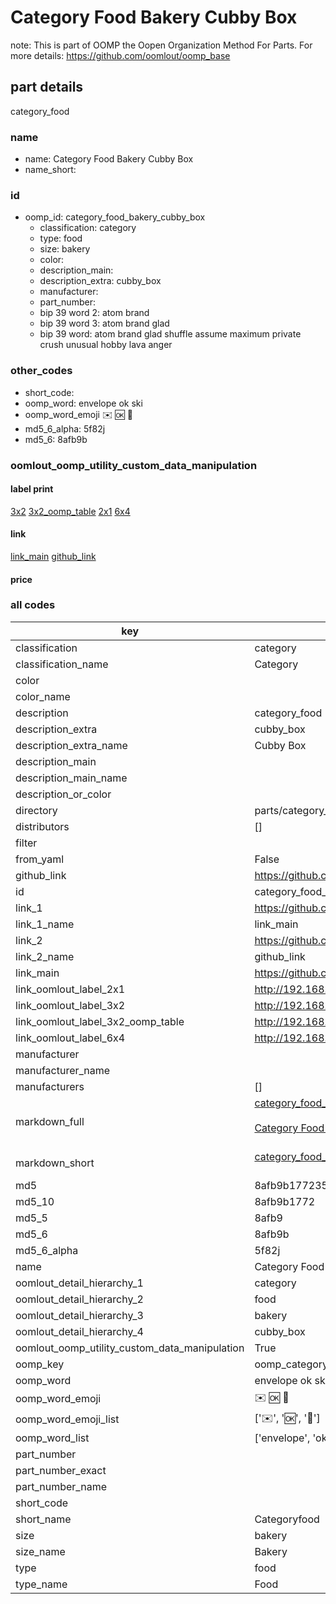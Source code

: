 # Category Food Bakery Cubby Box  

note: This is part of OOMP the Oopen Organization Method For Parts. For more details: https://github.com/oomlout/oomp_base

##  part details



category_food

### name
* name: Category Food Bakery Cubby Box
* name_short: 
### id
* oomp_id: category_food_bakery_cubby_box
  * classification: category
  * type: food
  * size: bakery
  * color: 
  * description_main: 
  * description_extra: cubby_box
  * manufacturer: 
  * part_number: 
  * bip 39 word 2: atom brand
  * bip 39 word 3: atom brand glad
  * bip 39 word: atom brand glad shuffle assume maximum private crush unusual hobby lava anger

### other_codes
* short_code: 
* oomp_word: envelope ok ski
* oomp_word_emoji :envelope: :ok: :ski:
* md5_6_alpha: 5f82j
* md5_6: 8afb9b






### oomlout_oomp_utility_custom_data_manipulation
#### label print
[3x2](http://192.168.1.245:1112/?label=oomp%205f82j)
[3x2_oomp_table](http://192.168.1.107:1112/?label=oomp%205f82j)
[2x1](http://192.168.1.242:1112/?label=oomp%205f82j)
[6x4](http://192.168.1.55:1112/?label=oomp%205f82j)    

#### link

[link_main](https://github.com/oomlout/oomlout_oomp_current_version_messy/tree/main/parts/category_food_bakery_cubby_box) [github_link](https://github.com/oomlout/oomlout_oomp_part_src/tree/main/parts/category_food_bakery_cubby_box)                             

#### price







### all codes 
| key | value |  
| --- | --- |  
| classification | category |  
| classification_name | Category |  
| color |  |  
| color_name |  |  
| description | category_food |  
| description_extra | cubby_box |  
| description_extra_name | Cubby Box |  
| description_main |  |  
| description_main_name |  |  
| description_or_color |   |  
| directory | parts/category_food_bakery_cubby_box |  
| distributors | [] |  
| filter |  |  
| from_yaml | False |  
| github_link | https://github.com/oomlout/oomlout_oomp_part_src/tree/main/parts/category_food_bakery_cubby_box |  
| id | category_food_bakery_cubby_box |  
| link_1 | https://github.com/oomlout/oomlout_oomp_current_version_messy/tree/main/parts/category_food_bakery_cubby_box |  
| link_1_name | link_main |  
| link_2 | https://github.com/oomlout/oomlout_oomp_part_src/tree/main/parts/category_food_bakery_cubby_box |  
| link_2_name | github_link |  
| link_main | https://github.com/oomlout/oomlout_oomp_current_version_messy/tree/main/parts/category_food_bakery_cubby_box |  
| link_oomlout_label_2x1 | http://192.168.1.242:1112/?label=oomp%205f82j |  
| link_oomlout_label_3x2 | http://192.168.1.245:1112/?label=oomp%205f82j |  
| link_oomlout_label_3x2_oomp_table | http://192.168.1.107:1112/?label=oomp%205f82j |  
| link_oomlout_label_6x4 | http://192.168.1.55:1112/?label=oomp%205f82j |  
| manufacturer |  |  
| manufacturer_name |  |  
| manufacturers | [] |  
| markdown_full | [category_food_bakery_cubby_box](https://github.com/oomlout/oomlout_oomp_current_version_messy/tree/main/parts/category_food_bakery_cubby_box)<br>[](https://github.com/oomlout/oomlout_oomp_current_version_messy/tree/main/parts/category_food_bakery_cubby_box)<br>[Category Food Bakery Cubby Box](https://github.com/oomlout/oomlout_oomp_current_version_messy/tree/main/parts/category_food_bakery_cubby_box)<br><br> |  
| markdown_short | [category_food_bakery_cubby_box](https://github.com/oomlout/oomlout_oomp_current_version_messy/tree/main/parts/category_food_bakery_cubby_box)<br><br> |  
| md5 | 8afb9b17723515662586fc76c506c072 |  
| md5_10 | 8afb9b1772 |  
| md5_5 | 8afb9 |  
| md5_6 | 8afb9b |  
| md5_6_alpha | 5f82j |  
| name | Category Food Bakery Cubby Box |  
| oomlout_detail_hierarchy_1 | category |  
| oomlout_detail_hierarchy_2 | food |  
| oomlout_detail_hierarchy_3 | bakery |  
| oomlout_detail_hierarchy_4 | cubby_box |  
| oomlout_oomp_utility_custom_data_manipulation | True |  
| oomp_key | oomp_category_food_bakery_cubby_box |  
| oomp_word | envelope ok ski |  
| oomp_word_emoji | :envelope: :ok: :ski: |  
| oomp_word_emoji_list | [':envelope:', ':ok:', ':ski:'] |  
| oomp_word_list | ['envelope', 'ok', 'ski'] |  
| part_number |  |  
| part_number_exact |  |  
| part_number_name |  |  
| short_code |  |  
| short_name | Categoryfood |  
| size | bakery |  
| size_name | Bakery |  
| type | food |  
| type_name | Food |  
